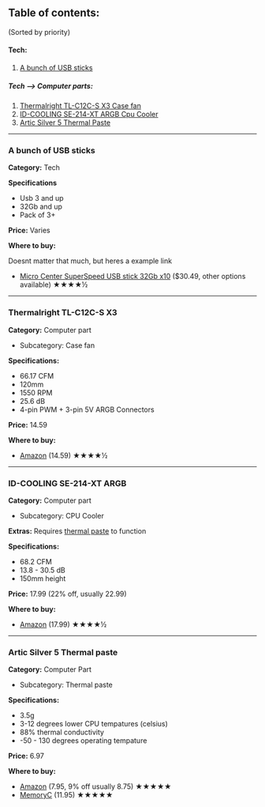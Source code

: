 ## Table of contents:
(Sorted by priority)
#### Tech:
1. [A bunch of USB sticks](https://github.com/M0on9/Wishlist/blob/main/Wishlist.md#a-bunch-of-usb-sticks)
##### Tech --> Computer parts:
1. [Thermalright TL-C12C-S X3 Case fan](https://github.com/M0on9/Wishlist/blob/main/Wishlist.md#thermalright-tl-c12c-s-x3)
2. [ID-COOLING SE-214-XT ARGB Cpu Cooler](https://github.com/M0on9/Wishlist/blob/main/Wishlist.md#id-cooling-se-214-xt-argb)
3. [Artic Silver 5 Thermal Paste](https://github.com/M0on9/Wishlist/blob/main/Wishlist.md#artic-silver-5-thermal-paste)

___

### A bunch of USB sticks

**Category:** Tech

**Specifications**
 - Usb 3 and up
 - 32Gb and up
 - Pack of 3+

**Price:** Varies

**Where to buy:**

Doesnt matter that much, but heres a example link
 - [Micro Center SuperSpeed USB stick 32Gb x10](https://www.amazon.com/Center-SuperSpeed-5-Pack-Memory-Keychain/dp/B09LLWTMXQ/) ($30.49, other options available) ★★★★½

___

### Thermalright TL-C12C-S X3

**Category:** Computer part
 - Subcategory: Case fan

**Specifications:**
 - 66.17 CFM
 - 120mm
 - 1550 RPM
 - 25.6 dB
 - 4-pin PWM + 3-pin 5V ARGB Connectors

**Price:** 14.59

**Where to buy:**
 - [Amazon](https://www.amazon.com/dp/B0BKJWMQLW) (14.59) ★★★★½

___

### ID-COOLING SE-214-XT ARGB

**Category:** Computer part
 - Subcategory: CPU Cooler

**Extras:** Requires [thermal paste](https://github.com/M0on9/Wishlist/blob/main/Wishlist.md#artic-silver-5-thermal-paste) to function

**Specifications:**
 - 68.2 CFM
 - 13.8 - 30.5 dB
 - 150mm height

**Price:** 17.99 (22% off, usually 22.99)

**Where to buy:**
 - [Amazon](https://a.co/d/1q9jktn) (17.99) ★★★★½

___

### Artic Silver 5 Thermal paste

**Category:** Computer Part
 - Subcategory: Thermal paste

**Specifications:**
 - 3.5g
 - 3-12 degrees lower CPU tempatures (celsius)
 - 88% thermal conductivity
 - -50 - 130 degrees operating tempature

**Price:** 6.97

**Where to buy:**
 - [Amazon](https://www.amazon.com/dp/B0087X728K) (7.95, 9% off usually 8.75) ★★★★★
 - [MemoryC](https://www.memoryc.com/11331-arctic-silver-5-thermal-compound-3-5g.html?sscid=b1k7_czk2s) (11.95) ★★★★★
